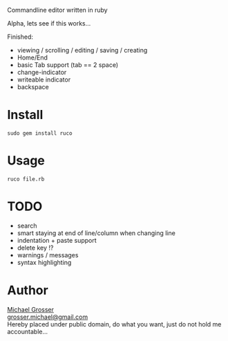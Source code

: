 Commandline editor written in ruby

Alpha, lets see if this works...

Finished:

 - viewing / scrolling / editing / saving / creating
 - Home/End
 - basic Tab support (tab == 2 space)
 - change-indicator
 - writeable indicator
 - backspace

Install
=======
    sudo gem install ruco

Usage
=====
    ruco file.rb

TODO
=====
 - search
 - smart staying at end of line/column when changing line
 - indentation + paste support
 - delete key !?
 - warnings / messages
 - syntax highlighting

Author
======
[Michael Grosser](http://grosser.it)  
grosser.michael@gmail.com  
Hereby placed under public domain, do what you want, just do not hold me accountable...
